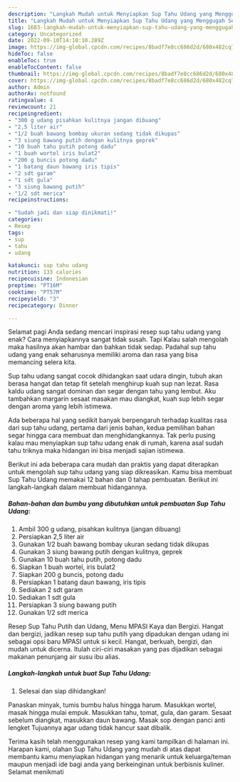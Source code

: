 ```yaml
---
description: "Langkah Mudah untuk Menyiapkan Sup Tahu Udang yang Menggugah Selera"
title: "Langkah Mudah untuk Menyiapkan Sup Tahu Udang yang Menggugah Selera"
slug: 1683-langkah-mudah-untuk-menyiapkan-sup-tahu-udang-yang-menggugah-selera
category: Uncategorized
date: 2022-09-10T14:10:10.289Z
image: https://img-global.cpcdn.com/recipes/8badf7e8cc686d2d/680x482cq70/sup-tahu-udang-foto-resep-utama.jpg
hideToc: false
enableToc: true
enableTocContent: false
thumbnail: https://img-global.cpcdn.com/recipes/8badf7e8cc686d2d/680x482cq70/sup-tahu-udang-foto-resep-utama.jpg
cover: https://img-global.cpcdn.com/recipes/8badf7e8cc686d2d/680x482cq70/sup-tahu-udang-foto-resep-utama.jpg
author: Admin
authorAv: notfound
ratingvalue: 4
reviewcount: 21
recipeingredient:
- "300 g udang pisahkan kulitnya jangan dibuang"
- "2,5 liter air"
- "1/2 buah bawang bombay ukuran sedang tidak dikupas"
- "3 siung bawang putih dengan kulitnya geprek"
- "10 buah tahu putih potong dadu"
- "1 buah wortel iris bulat2"
- "200 g buncis potong dadu"
- "1 batang daun bawang iris tipis"
- "2 sdt garam"
- "1 sdt gula"
- "3 siung bawang putih"
- "1/2 sdt merica"
recipeinstructions:

- "Sudah jadi dan siap dinikmati!"
categories:
- Resep
tags:
- sup
- tahu
- udang

katakunci: sup tahu udang 
nutrition: 133 calories
recipecuisine: Indonesian
preptime: "PT16M"
cooktime: "PT57M"
recipeyield: "3"
recipecategory: Dinner

---
```



Selamat pagi Anda sedang mencari inspirasi resep sup tahu udang yang enak? Cara menyiapkannya sangat tidak susah. Tapi Kalau salah mengolah maka hasilnya akan hambar dan bahkan tidak sedap. Padahal sup tahu udang yang enak seharusnya memiliki aroma dan rasa yang bisa memancing selera kita.


Sup tahu udang sangat cocok dihidangkan saat udara dingin, tubuh akan berasa hangat dan tetap fit setelah menghirup kuah sup nan lezat. Rasa kaldu udang sangat dominan dan segar dengan tahu yang lembut. Aku tambahkan margarin sesaat masakan mau diangkat, kuah sup lebih segar dengan aroma yang lebih istimewa.

Ada beberapa hal yang sedikit banyak berpengaruh terhadap kualitas rasa dari sup tahu udang, pertama dari jenis bahan, kedua pemilihan bahan segar hingga cara membuat dan menghidangkannya. Tak perlu pusing kalau mau menyiapkan sup tahu udang enak di rumah, karena asal sudah tahu triknya maka hidangan ini bisa menjadi sajian istimewa.


Berikut ini ada beberapa cara mudah dan praktis yang dapat diterapkan untuk mengolah sup tahu udang yang siap dikreasikan. Kamu bisa membuat Sup Tahu Udang memakai 12 bahan dan 0 tahap pembuatan. Berikut ini langkah-langkah dalam membuat hidangannya.

<!--inarticleads1-->

##### Bahan-bahan dan bumbu yang dibutuhkan untuk pembuatan Sup Tahu Udang:

1. Ambil 300 g udang, pisahkan kulitnya (jangan dibuang)
1. Persiapkan 2,5 liter air
1. Gunakan 1/2 buah bawang bombay ukuran sedang tidak dikupas
1. Gunakan 3 siung bawang putih dengan kulitnya, geprek
1. Gunakan 10 buah tahu putih, potong dadu
1. Siapkan 1 buah wortel, iris bulat2
1. Siapkan 200 g buncis, potong dadu
1. Persiapkan 1 batang daun bawang, iris tipis
1. Sediakan 2 sdt garam
1. Sediakan 1 sdt gula
1. Persiapkan 3 siung bawang putih
1. Gunakan 1/2 sdt merica


Resep Sup Tahu Putih dan Udang, Menu MPASI Kaya dan Bergizi. Hangat dan bergizi, jadikan resep sup tahu putih yang dipadukan dengan udang ini sebagai opsi baru MPASI untuk si kecil. Hangat, berkuah, bergizi, dan mudah untuk dicerna. Itulah ciri-ciri masakan yang pas dijadikan sebagai makanan penunjang air susu ibu alias. 

<!--inarticleads2-->

##### Langkah-langkah untuk buat Sup Tahu Udang:


1. Selesai dan siap dihidangkan!

Panaskan minyak, tumis bumbu halus hingga harum. Masukkan wortel, masak hingga mulai empuk. Masukkan tahu, tomat, gula, dan garam. Sesaat sebelum diangkat, masukkan daun bawang. Masak sop dengan panci anti lengket Tujuannya agar udang tidak hancur saat dibalik. 

Terima kasih telah menggunakan resep yang kami tampilkan di halaman ini. Harapan kami, olahan Sup Tahu Udang yang mudah di atas dapat membantu kamu menyiapkan hidangan yang menarik untuk keluarga/teman maupun menjadi ide bagi anda yang berkeinginan untuk berbisnis kuliner. Selamat menikmati
